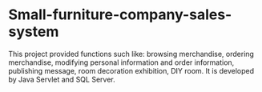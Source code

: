 # Small-furniture-company-sales-system
This project provided functions such like: browsing merchandise, ordering merchandise, modifying personal information and order information, publishing message, room decoration exhibition, DIY room. It is developed by Java Servlet and SQL Server.
